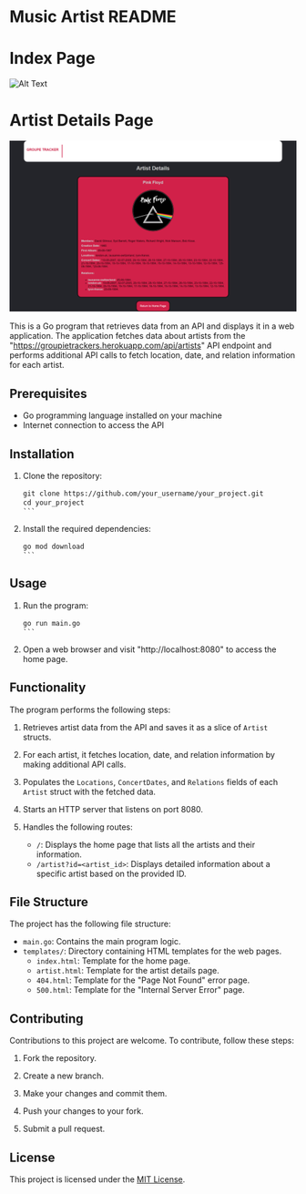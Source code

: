 # Music Artist  README

# Index Page
![Alt Text](index.png,)

# Artist Details Page
![Alt Text](ArtistDetails.png)


This is a Go program that retrieves data from an API and displays it in a web application. The application fetches data about artists from the "https://groupietrackers.herokuapp.com/api/artists" API endpoint and performs additional API calls to fetch location, date, and relation information for each artist.

## Prerequisites
- Go programming language installed on your machine
- Internet connection to access the API

## Installation

1. Clone the repository:

   ````shell
   git clone https://github.com/your_username/your_project.git
   cd your_project
   ```

2. Install the required dependencies:

   ````shell
   go mod download
   ```

## Usage

1. Run the program:

   ````shell
   go run main.go
   ```

2. Open a web browser and visit "http://localhost:8080" to access the home page.

## Functionality

The program performs the following steps:

1. Retrieves artist data from the API and saves it as a slice of `Artist` structs.

2. For each artist, it fetches location, date, and relation information by making additional API calls.

3. Populates the `Locations`, `ConcertDates`, and `Relations` fields of each `Artist` struct with the fetched data.

4. Starts an HTTP server that listens on port 8080.

5. Handles the following routes:

   - `/`: Displays the home page that lists all the artists and their information.
   - `/artist?id=<artist_id>`: Displays detailed information about a specific artist based on the provided ID.

## File Structure

The project has the following file structure:

- `main.go`: Contains the main program logic.
- `templates/`: Directory containing HTML templates for the web pages.
  - `index.html`: Template for the home page.
  - `artist.html`: Template for the artist details page.
  - `404.html`: Template for the "Page Not Found" error page.
  - `500.html`: Template for the "Internal Server Error" page.

## Contributing

Contributions to this project are welcome. To contribute, follow these steps:

1. Fork the repository.

2. Create a new branch.

3. Make your changes and commit them.

4. Push your changes to your fork.

5. Submit a pull request.

## License

This project is licensed under the [MIT License](https://opensource.org/licenses/MIT).